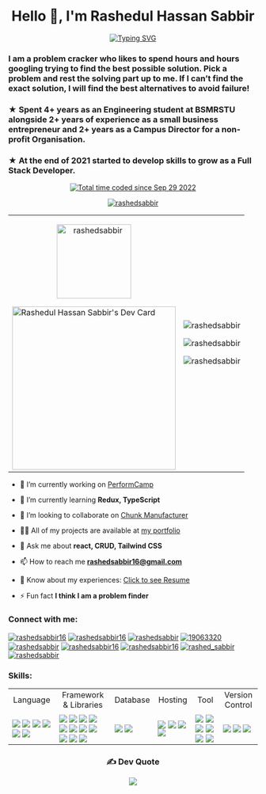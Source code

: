 <h1 align="center">Hello 👋, I'm Rashedul Hassan Sabbir</h1>
<p align='center'><a href="https://git.io/typing-svg"><img
            src="https://readme-typing-svg.demolab.com?font=Fira+Code&pause=1000&center=true&width=435&lines=Full+Stack+Developer;MERN+Stack+Developer;Frontend+Developer;Software+Developer;JavaScript+Developer;ReactJS+Developer"
            alt="Typing SVG" /></a></p>
<h3 align="left">I am a problem cracker who likes to spend hours and hours googling trying to find the best possible
    solution. Pick a problem and rest the solving part up to me. If I can’t find the exact solution, I will find the
    best alternatives to avoid failure!</h3>
<h3>★ Spent 4+ years as an Engineering student at BSMRSTU alongside 2+ years of experience as a small business
    entrepreneur and 2+ years as a Campus Director for a non-profit Organisation.</h3>
<h3>★ At the end of 2021 started to develop skills to grow as a Full Stack Developer.</h3>
<p align='center'><a href="https://wakatime.com/@c2d5312d-949f-46c0-9436-981f2bd1bbad"><img
            src="https://wakatime.com/badge/user/c2d5312d-949f-46c0-9436-981f2bd1bbad.svg"
            alt="Total time coded since Sep 29 2022" /></a></p>
<p align="center"> <a href="https://github.com/ryo-ma/github-profile-trophy"><img
            src="https://github-profile-trophy.vercel.app/?username=rashedsabbir" alt="rashedsabbir" /></a> </p>

<table>
    <tr>
        <td>
            <p align="center"> <img
                    src="https://komarev.com/ghpvc/?username=rashedsabbir&label=Profile%20views&color=0e75b6&style=flat"
                    width='150' alt="rashedsabbir" /> </p>
            <a href="https://app.daily.dev/rashedsabbir"><img
                    src="https://api.daily.dev/devcards/e80303a73352446e8972d3b272ec8881.png?r=y7w" width="330"
                    alt="Rashedul Hassan Sabbir's Dev Card" /></a>
        </td>
        <td>
            <p><img src="https://github-readme-streak-stats.herokuapp.com/?user=rashedsabbir&"
                    alt="rashedsabbir" /></p>
            <p align='center'><img
                    src="https://github-readme-stats.vercel.app/api/top-langs?username=rashedsabbir&show_icons=true&locale=en&layout=compact"
                    alt="rashedsabbir" /></p>
            <p><img
                    src="https://github-readme-stats.vercel.app/api?username=rashedsabbir&show_icons=true&locale=en"
                    alt="rashedsabbir" /></p>
        </td>
    </tr>
</table>

- 🔭 I’m currently working on [PerformCamp](https://github.com/saklain71/performcamp)

- 🌱 I’m currently learning **Redux, TypeScript**

- 👯 I’m looking to collaborate on [Chunk Manufacturer](https://github.com/rashedsabbir/Chunk-Manufacturer-Client)

- 👨‍💻 All of my projects are available at [my portfolio](https://rashed-sabbir-portfolio.web.app)

- 💬 Ask me about **react, CRUD, Tailwind CSS**

- 📫 How to reach me **rashedsabbir16@gmail.com**

- 📄 Know about my experiences: [Click to see
  Resume](https://drive.google.com/file/d/1z8dGKRaPVVWnlWiu5sVcOAja88XQr3cr/view?usp=sharing)

- ⚡ Fun fact **I think I am a problem finder**

<h3 align="left">Connect with me:</h3>
<p align="left">
    <a href="https://twitter.com/rashedsabbir16" target="blank"><img align="center"
            src="https://img.shields.io/badge/Twitter-%231DA1F2.svg?style=for-the-badge&logo=Twitter&logoColor=white"
            alt="rashedsabbir16" /></a>
    <a href="https://wa.me/01622373408" target="blank"><img align="center"
            src="https://img.shields.io/badge/WhatsApp-25D366?style=for-the-badge&logo=whatsapp&logoColor=white"
            alt="rashedsabbir16" /></a>
    <a href="https://linkedin.com/in/rashedsabbir" target="blank"><img align="center"
            src="https://img.shields.io/badge/linkedin-%230077B5.svg?style=for-the-badge&logo=linkedin&logoColor=white"
            alt="rashedsabbir" /></a>
    <a href="https://stackoverflow.com/users/19063320" target="blank"><img align="center"
            src="https://img.shields.io/badge/-Stackoverflow-FE7A16?style=for-the-badge&logo=stack-overflow&logoColor=white"
            alt="19063320" /></a>
    <a href="https://kaggle.com/rashedsabbir" target="blank"><img align="center"
            src="https://img.shields.io/badge/Kaggle-035a7d?style=for-the-badge&logo=kaggle&logoColor=white"
            alt="rashedsabbir" /></a>
    <a href="mailto:rashedsabbir16@gmail.com" target="blank"><img align="center"
            src="https://img.shields.io/badge/Gmail-D14836?style=for-the-badge&logo=gmail&logoColor=white"
            alt="rashedsabbir16" /></a>
    <a href="https://fb.com/rashedsabbir16" target="blank"><img align="center"
            src="https://img.shields.io/badge/Facebook-%231877F2.svg?style=for-the-badge&logo=Facebook&logoColor=white"
            alt="rashedsabbir16" /></a>
    <a href="https://instagram.com/rashed_sabbir" target="blank"><img align="center"
            src="https://img.shields.io/badge/Instagram-%23E4405F.svg?style=for-the-badge&logo=Instagram&logoColor=white"
            alt="rashed_sabbir" /></a>
    <a href="https://www.leetcode.com/rashedsabbir" target="blank"><img align="center"
            src="https://img.shields.io/badge/LeetCode-000000?style=for-the-badge&logo=LeetCode&logoColor=#d16c06"
            alt="rashedsabbir" /></a>
</p>

<h3 align="left">Skills:</h3>
<table>
    <tr align='center'>
        <td>Language</td>
        <td>Framework & Libraries</td>
        <td>Database</td>
        <td>Hosting</td>
        <td>Tool</td>
        <td>Version Control</td>
    </tr>
    <tr>
        <td><img align="center"
                src="https://img.shields.io/badge/html5-%23E34F26.svg?style=for-the-badge&logo=html5&logoColor=white" />
            <img align="center"
                src="https://img.shields.io/badge/css3-%231572B6.svg?style=for-the-badge&logo=css3&logoColor=white" />
            <img align="center"
                src="https://img.shields.io/badge/javascript-%23323330.svg?style=for-the-badge&logo=javascript&logoColor=%23F7DF1E" />
            <img align="center"
                src="https://img.shields.io/badge/latex-%23008080.svg?style=for-the-badge&logo=latex&logoColor=white" />
            <img align="center"
                src="https://img.shields.io/badge/markdown-%23000000.svg?style=for-the-badge&logo=markdown&logoColor=white" />
            <img align="center"
                src="https://img.shields.io/badge/typescript-%23007ACC.svg?style=for-the-badge&logo=typescript&logoColor=white" />
        </td>
        <td><img align="center"
                src="https://img.shields.io/badge/bootstrap-%23563D7C.svg?style=for-the-badge&logo=bootstrap&logoColor=white" />
            <img align="center"
                src="https://img.shields.io/badge/express.js-%23404d59.svg?style=for-the-badge&logo=express&logoColor=%2361DAFB" />
            <img align="center"
                src="https://img.shields.io/badge/JWT-black?style=for-the-badge&logo=JSON%20web%20tokens" /> <img
                align="center"
                src="https://img.shields.io/badge/MUI-%230081CB.svg?style=for-the-badge&logo=mui&logoColor=white" />
            <img align="center"
                src="https://img.shields.io/badge/NPM-%23000000.svg?style=for-the-badge&logo=npm&logoColor=white" />
            <img align="center"
                src="https://img.shields.io/badge/node.js-6DA55F?style=for-the-badge&logo=node.js&logoColor=white" />
            <img align="center"
                src="https://img.shields.io/badge/react-%2320232a.svg?style=for-the-badge&logo=react&logoColor=%2361DAFB" />
            <img align="center"
                src="https://img.shields.io/badge/react_native-%2320232a.svg?style=for-the-badge&logo=react&logoColor=%2361DAFB" />
            <img align="center"
                src="https://img.shields.io/badge/React_Router-CA4245?style=for-the-badge&logo=react-router&logoColor=white" />
            <img align="center"
                src="https://img.shields.io/badge/React%20Hook%20Form-%23EC5990.svg?style=for-the-badge&logo=reacthookform&logoColor=white" />
            <img align="center"
                src="https://img.shields.io/badge/tailwindcss-%2338B2AC.svg?style=for-the-badge&logo=tailwind-css&logoColor=white" />
        </td>
        <td><img align="center"
                src="https://img.shields.io/badge/Firebase-039BE5?style=for-the-badge&logo=Firebase&logoColor=white" />
            <img align="center"
                src="https://img.shields.io/badge/MongoDB-%234ea94b.svg?style=for-the-badge&logo=mongodb&logoColor=white" />
        </td>
        <td><img align="center"
                src="https://img.shields.io/badge/heroku-%23430098.svg?style=for-the-badge&logo=heroku&logoColor=white" />
            <img align="center"
                src="https://img.shields.io/badge/netlify-%23000000.svg?style=for-the-badge&logo=netlify&logoColor=#00C7B7" />
            <img align="center"
                src="https://img.shields.io/badge/Render-%46E3B7.svg?style=for-the-badge&logo=render&logoColor=white" />
            <img align="center"
                src="https://img.shields.io/badge/vercel-%23000000.svg?style=for-the-badge&logo=vercel&logoColor=white" />
        </td>
        <td><img align="center"
                src="https://img.shields.io/badge/Android%20Studio-3DDC84.svg?style=for-the-badge&logo=android-studio&logoColor=white" />
            <img align="center"
                src="https://img.shields.io/badge/Visual%20Studio%20Code-0078d7.svg?style=for-the-badge&logo=visual-studio-code&logoColor=white" />
            <img align="center"
                src="https://img.shields.io/badge/docker-%230db7ed.svg?style=for-the-badge&logo=docker&logoColor=white" />
            <img align="center"
                src="https://img.shields.io/badge/jira-%230A0FFF.svg?style=for-the-badge&logo=jira&logoColor=white" />
            <img align="center"
                src="https://img.shields.io/badge/Postman-FF6C37?style=for-the-badge&logo=postman&logoColor=white" />
            <img align="center"
                src="https://img.shields.io/badge/adobe%20photoshop-%2331A8FF.svg?style=for-the-badge&logo=adobe%20photoshop&logoColor=white" />
        </td>
        <td><img align="center"
                src="https://img.shields.io/badge/git-%23F05033.svg?style=for-the-badge&logo=git&logoColor=white" />
            <img align="center"
                src="https://img.shields.io/badge/github-%23121011.svg?style=for-the-badge&logo=github&logoColor=white" />
            <img align="center"
                src="https://img.shields.io/badge/gitpod-f06611.svg?style=for-the-badge&logo=gitpod&logoColor=white" />
        </td>
    </tr>
</table>
<div align='center'>

### ✍️ Dev Quote

![](https://quotes-github-readme.vercel.app/api?type=horizontal&theme=light)

</div>

